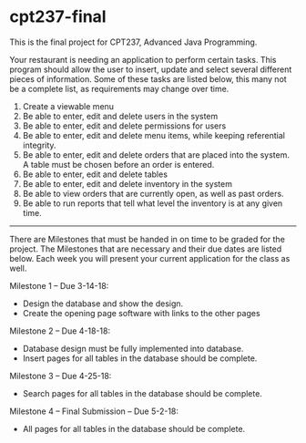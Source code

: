 # cpt237-final

This is the final project for CPT237, Advanced Java Programming.

Your restaurant is needing an application to perform certain tasks. This program should allow
the user to insert, update and select several different pieces of information. Some of these tasks are
listed below, this many not be a complete list, as requirements may change over time.

1) Create a viewable menu
2) Be able to enter, edit and delete users in the system
3) Be able to enter, edit and delete permissions for users
4) Be able to enter, edit and delete menu items, while keeping referential integrity.
5) Be able to enter, edit and delete orders that are placed into the system. A table must be chosen
before an order is entered.
6) Be able to enter, edit and delete tables
7) Be able to enter, edit and delete inventory in the system
8) Be able to view orders that are currently open, as well as past orders.
9) Be able to run reports that tell what level the inventory is at any given time.

-------------

There are Milestones that must be handed in on time to be graded for the project. The Milestones that
are necessary and their due dates are listed below. Each week you will present your current application
for the class as well.

Milestone 1 – Due 3-14-18: 
- Design the database and show the design.
- Create the opening page software with links to the other pages

Milestone 2 – Due 4-18-18:
- Database design must be fully implemented into database.
- Insert pages for all tables in the database should be complete.

Milestone 3 – Due 4-25-18:
- Search pages for all tables in the database should be complete.

Milestone 4 – Final Submission – Due 5-2-18:
- All pages for all tables in the database should be complete.
